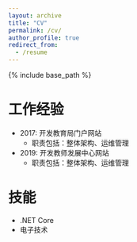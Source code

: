 ```yaml
---
layout: archive
title: "CV"
permalink: /cv/
author_profile: true
redirect_from:
  - /resume
---
```

{% include base_path %}



工作经验
======
* 2017: 开发教育局门户网站
  * 职责包括：整体架构、运维管理
* 2019: 开发教师发展中心网站
  * 职责包括：整体架构、运维管理


技能
======
* .NET Core
* 电子技术
